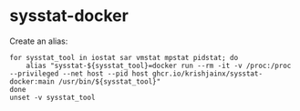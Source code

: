 # sysstat-docker

Create an alias:


```
for sysstat_tool in iostat sar vmstat mpstat pidstat; do
    alias "sysstat-${sysstat_tool}=docker run --rm -it -v /proc:/proc --privileged --net host --pid host ghcr.io/krishjainx/sysstat-docker:main /usr/bin/${sysstat_tool}"
done
unset -v sysstat_tool
```

